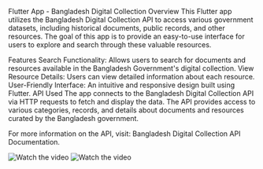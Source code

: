 Flutter App - Bangladesh Digital Collection
Overview
This Flutter app utilizes the Bangladesh Digital Collection API to access various government datasets, including historical documents, public records, and other resources. The goal of this app is to provide an easy-to-use interface for users to explore and search through these valuable resources.

Features
Search Functionality: Allows users to search for documents and resources available in the Bangladesh Government's digital collection.
View Resource Details: Users can view detailed information about each resource.
User-Friendly Interface: An intuitive and responsive design built using Flutter.
API Used
The app connects to the Bangladesh Digital Collection API via HTTP requests to fetch and display the data. The API provides access to various categories, records, and details about documents and resources curated by the Bangladesh government.

For more information on the API, visit: Bangladesh Digital Collection API Documentation.

![Watch the video](https://img.youtube.com/vi/OTwd3-1L4zk/0.jpg)
![Watch the video](https://img.youtube.com/vi/WJOH979LDzQ/0.jpg)

